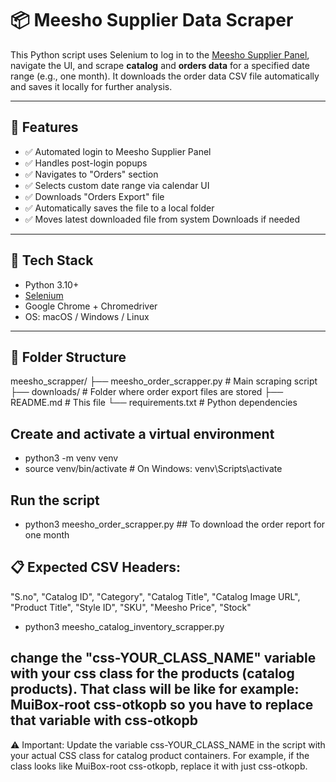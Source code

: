 # 📦 Meesho Supplier Data Scraper

This Python script uses Selenium to log in to the [Meesho Supplier Panel](https://supplier.meesho.com), navigate the UI, and scrape **catalog** and **orders data** for a specified date range (e.g., one month). It downloads the order data CSV file automatically and saves it locally for further analysis.

---

## 🚀 Features

- ✅ Automated login to Meesho Supplier Panel
- ✅ Handles post-login popups
- ✅ Navigates to "Orders" section
- ✅ Selects custom date range via calendar UI
- ✅ Downloads "Orders Export" file
- ✅ Automatically saves the file to a local folder
- ✅ Moves latest downloaded file from system Downloads if needed

---

## 🧰 Tech Stack

- Python 3.10+
- [Selenium](https://selenium.dev/)
- Google Chrome + Chromedriver
- OS: macOS / Windows / Linux

---

## 📁 Folder Structure
meesho_scrapper/
├── meesho_order_scrapper.py # Main scraping script
├── downloads/ # Folder where order export files are stored
├── README.md # This file
└── requirements.txt # Python dependencies


## Create and activate a virtual environment
- python3 -m venv venv
- source venv/bin/activate  # On Windows: venv\Scripts\activate

## Run the script
- python3 meesho_order_scrapper.py  ## To download the order report for one month 

## 📋 Expected CSV Headers:
"S.no", "Catalog ID", "Category", "Catalog Title",
"Catalog Image URL", "Product Title", "Style ID", "SKU",
"Meesho Price", "Stock"
- python3 meesho_catalog_inventory_scrapper.py  


## change the "css-YOUR_CLASS_NAME" variable with your css class for the products (catalog products). That class will be like for example: MuiBox-root css-otkopb  so you have to replace that variable with css-otkopb

⚠️ Important:
Update the variable css-YOUR_CLASS_NAME in the script with your actual CSS class for catalog product containers.
For example, if the class looks like MuiBox-root css-otkopb, replace it with just css-otkopb.
